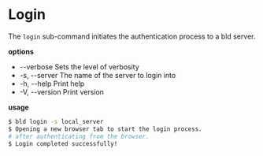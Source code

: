 # Login
The `login` sub-command initiates the authentication process to a bld server.

__options__
* --verbose          Sets the level of verbosity
*  -s, --server <SERVER>  The name of the server to login into
*  -h, --help             Print help
*  -V, --version          Print version

__usage__
```bash
$ bld login -s local_server
$ Opening a new browser tab to start the login process.
# after authenticating from the browser.
$ Login completed successfully!
```
